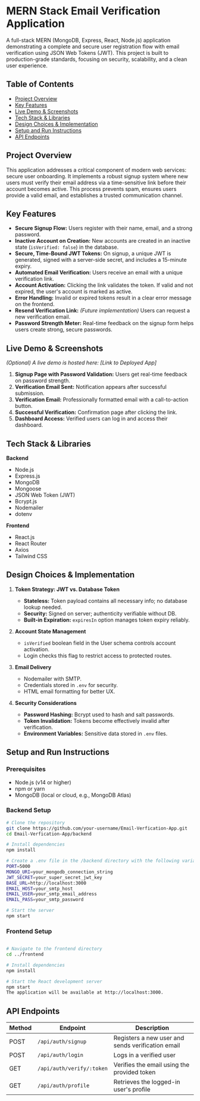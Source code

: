 # MERN Stack Email Verification Application

A full-stack MERN (MongoDB, Express, React, Node.js) application demonstrating a complete and secure user registration flow with email verification using JSON Web Tokens (JWT). This project is built to production-grade standards, focusing on security, scalability, and a clean user experience.

## Table of Contents
- [Project Overview](#project-overview)
- [Key Features](#key-features)
- [Live Demo & Screenshots](#live-demo--screenshots)
- [Tech Stack & Libraries](#tech-stack--libraries)
- [Design Choices & Implementation](#design-choices--implementation)
- [Setup and Run Instructions](#setup-and-run-instructions)
- [API Endpoints](#api-endpoints)

## Project Overview
This application addresses a critical component of modern web services: secure user onboarding. It implements a robust signup system where new users must verify their email address via a time-sensitive link before their account becomes active. This process prevents spam, ensures users provide a valid email, and establishes a trusted communication channel.

## Key Features
- **Secure Signup Flow:** Users register with their name, email, and a strong password.
- **Inactive Account on Creation:** New accounts are created in an inactive state (`isVerified: false`) in the database.
- **Secure, Time-Bound JWT Tokens:** On signup, a unique JWT is generated, signed with a server-side secret, and includes a 15-minute expiry.
- **Automated Email Verification:** Users receive an email with a unique verification link.
- **Account Activation:** Clicking the link validates the token. If valid and not expired, the user's account is marked as active.
- **Error Handling:** Invalid or expired tokens result in a clear error message on the frontend.
- **Resend Verification Link:** *(Future implementation)* Users can request a new verification email.
- **Password Strength Meter:** Real-time feedback on the signup form helps users create strong, secure passwords.

## Live Demo & Screenshots
*(Optional) A live demo is hosted here: [Link to Deployed App]*

1. **Signup Page with Password Validation:** Users get real-time feedback on password strength.
2. **Verification Email Sent:** Notification appears after successful submission.
3. **Verification Email:** Professionally formatted email with a call-to-action button.
4. **Successful Verification:** Confirmation page after clicking the link.
5. **Dashboard Access:** Verified users can log in and access their dashboard.

## Tech Stack & Libraries

**Backend**
- Node.js
- Express.js
- MongoDB
- Mongoose
- JSON Web Token (JWT)
- Bcrypt.js
- Nodemailer
- dotenv

**Frontend**
- React.js
- React Router
- Axios
- Tailwind CSS

## Design Choices & Implementation

1. **Token Strategy: JWT vs. Database Token**
   - **Stateless:** Token payload contains all necessary info; no database lookup needed.
   - **Security:** Signed on server; authenticity verifiable without DB.
   - **Built-in Expiration:** `expiresIn` option manages token expiry reliably.

2. **Account State Management**
   - `isVerified` boolean field in the User schema controls account activation.
   - Login checks this flag to restrict access to protected routes.

3. **Email Delivery**
   - Nodemailer with SMTP.
   - Credentials stored in `.env` for security.
   - HTML email formatting for better UX.

4. **Security Considerations**
   - **Password Hashing:** Bcrypt used to hash and salt passwords.
   - **Token Invalidation:** Tokens become effectively invalid after verification.
   - **Environment Variables:** Sensitive data stored in `.env` files.

## Setup and Run Instructions

### Prerequisites
- Node.js (v14 or higher)
- npm or yarn
- MongoDB (local or cloud, e.g., MongoDB Atlas)

### Backend Setup
```bash
# Clone the repository
git clone https://github.com/your-username/Email-Verfication-App.git
cd Email-Verfication-App/backend

# Install dependencies
npm install

# Create a .env file in the /backend directory with the following variables
PORT=5000
MONGO_URI=your_mongodb_connection_string
JWT_SECRET=your_super_secret_jwt_key
BASE_URL=http://localhost:3000
EMAIL_HOST=your_smtp_host
EMAIL_USER=your_smtp_email_address
EMAIL_PASS=your_smtp_password

# Start the server
npm start
```
### Frontend Setup
```bash

# Navigate to the frontend directory
cd ../frontend

# Install dependencies
npm install

# Start the React development server
npm start
The application will be available at http://localhost:3000.
```
## API Endpoints

| Method | Endpoint               | Description                                  |
|--------|------------------------|----------------------------------------------|
| POST   | `/api/auth/signup`     | Registers a new user and sends verification email |
| POST   | `/api/auth/login`      | Logs in a verified user                      |
| GET    | `/api/auth/verify/:token` | Verifies the email using the provided token |
| GET    | `/api/auth/profile`    | Retrieves the logged-in user's profile      |

